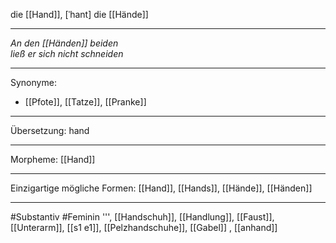 die [[Hand]], [ˈhant]
die [[Hände]]


---
*An den [[Händen]] beiden*  
*ließ er sich nicht schneiden*  

---
Synonyme:
- [[Pfote]], [[Tatze]], [[Pranke]]

---
Übersetzung: hand

---
Morpheme:
[[Hand]]

---
Einzigartige mögliche Formen: [[Hand]], [[Hands]], [[Hände]], [[Händen]]

---
#Substantiv #Feminin
''', [[Handschuh]], [[Handlung]], [[Faust]], [[Unterarm]], [[s1 e1]], [[Pelzhandschuhe]], [[Gabel]]
, [[anhand]]